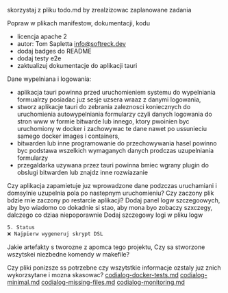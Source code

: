 skorzystaj z pliku todo.md by zrealzizowac zaplanowane zadania

Popraw w plikach manifestow, dokumentacji, kodu
- licencja apache 2
- autor: Tom Sapletta <info@softreck.dev>
- dodaj badges do README
- dodaj testy e2e
- zaktualizuj dokumentacje do aplikacji tauri

Dane wypelniana i logowania:
- aplikacja tauri powinna przed uruchomieniem systemu do wypelniania formualrzy posiadac juz sesje uzsera wraaz z danymi logowania, 
- stworz aplikacje tauri do zebrania zaleznosci koniecznych do uruchomienia autowypelniania formularzy czyli danych logowania do stron www w formie  bitwarde lub innego, ktory pwoinien byc uruchomiony w docker i zachowywac te dane nawet po ussunieciu samego docker images i containers,
- bitwarden lub inne programowanie do przechowywania hasel powinno byc podstawa wszelkich wymaganych danych prodczas uzupelniania formularzy
- przegaldarka uzywana przez tauri powinna bmiec wgrany plugin do obslugi bitwarden lub znajdz inne rozwiazanie

Czy aplikacja zapamietuje juz wprowadzone dane podzczas uruchamiani i domsylnie uzupelnia pola po nastepnym uruchomieniu?
Czy zaczony plik bdzie rnie zaczony po restarcie aplikacji?
Dodaj panel logw szczegoowych, aby byo wiadomo co dokadnie si stao, aby mona byo zobaczy szxczegy, dalczego co dziaa niepoporawnie
Dodaj szczegowy logi w pliku logw
```bash
5. Status
❌ Najpierw wygeneruj skrypt DSL
```

Jakie artefakty s tworozne z apomca tego projektu, 
Czy sa stworzone wszytskei niezbedne komendy w makefile?


Czy pliki ponizsze ss potrzebne czy wszytstkie informacje ozstaly juz  znich wykorzsytane i mozna skasowac?
[codialog-docker-tests.md](codialog-docker-tests.md)
[codialog-minimal.md](codialog-minimal.md)
[codialog-missing-files.md](codialog-missing-files.md)
[codialog-monitoring.md](codialog-monitoring.md)